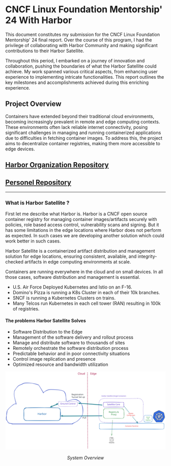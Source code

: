 # CNCF Linux Foundation Mentorship' 24 With Harbor
This document constitutes my submission for the CNCF Linux Foundation Mentorship' 24 final report. Over the course of this program, I had the privilege of collaborating with Harbor Community and making significant contributions to their Harbor Satellite.

Throughout this period, I embarked on a journey of innovation and collaboration, pushing the boundaries of what the Harbor Satellite could achieve. My work spanned various critical aspects, from enhancing user experience to implementing intricate functionalities. This report outlines the key milestones and accomplishments achieved during this enriching experience.

## Project Overview

Containers have extended beyond their traditional cloud environments, becoming increasingly prevalent in remote and edge computing contexts. These environments often lack reliable internet connectivity, posing significant challenges in managing and running containerized applications due to difficulties in fetching container images. To address this, the project aims to decentralize container registries, making them more accessible to edge devices.

## [Harbor Organization Repository](https://github.com/container-registry/harbor-satellite)
## [Personel Repository](https://github.com/Mehul-Kumar-27/harbor-satellite)

****

### What is Harbor Satellite ?

First let me describe what Harbor is. Harbor is a CNCF open source container registry for managing container images/artifacts securely with policies, role based access control, vulnerability scans and signing. But it has some limitations in the edge locations where Harbor does not perform as expected. In such cases we are developing another solution which could work better in such cases.

Harbor Satellite is a containerized artifact distribution and management solution for edge locations, ensuring consistent, available, and integrity-checked artifacts in edge computing environments at scale.

Containers are running everywhere in the cloud and on small devices. In all those cases, software distribution and management is essential.
- U.S. Air Force Deployed Kubernetes and Istio on an F-16.
- Domino's Pizza is running a K8s Cluster in each of their 10k  branches.
- SNCF is running a Kubernetes Clusters on trains.
- Many Telcos run Kubernetes in each cell tower (RAN) resulting in 100k of registries.

#### The problems Harbor Satellite Solves

- Software Distribution to the Edge
- Management of the software delivery and rollout process
- Manage and distribute software to thousands of sites
- Remotely orchestrate the software distribution process
- Predictable behavior and in poor connectivity situations
- Control image replication and presence
- Optimized resource and bandwidth utilization

![Harbor Satellite](/images/harbor-satellite.svg)
<p align="center"><em>System Overview</em></p>


